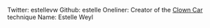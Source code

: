 Twitter: estellevw
Github: estelle
Oneliner: Creator of the <a href='https://github.com/estelle/clowncar' target='_blank'>Clown Car</a> technique
Name: Estelle Weyl

